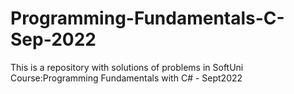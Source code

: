 # Programming-Fundamentals-C-Sep-2022
This is a repository with solutions of problems in SoftUni Course:Programming Fundamentals with C# - Sept2022
